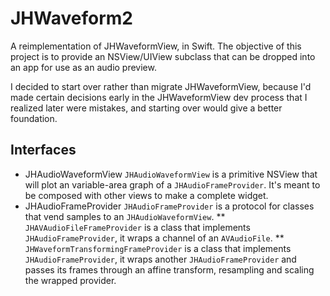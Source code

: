 JHWaveform2
===========

A reimplementation of JHWaveformView, in Swift.  The objective of this project is to provide an 
NSView/UIView subclass that can be dropped into an app for use as an audio preview.

I decided to start over rather than migrate JHWaveformView, because I'd made certain decisions
early in the JHWaveformView dev process that I realized later were mistakes, and starting over
would give a better foundation.


Interfaces
-------

* JHAudioWaveformView
  `JHAudioWaveformView` is a primitive NSView that will plot an variable-area graph of a 
  `JHAudioFrameProvider`.  It's meant to be composed with other views to make a complete widget.
* JHAudioFrameProvider
  `JHAudioFrameProvider` is a protocol for classes that vend samples to an 
  `JHAudioWaveformView`.
** `JHAVAudioFileFrameProvider` is a class that implements `JHAudioFrameProvider`, it wraps
  a channel of an `AVAudioFile`.
** `JHWaveformTransformingFrameProvider` is a class that implements `JHAudioFrameProvider`,
  it wraps another `JHAudioFrameProvider` and passes its frames through an affine transform,
  resampling and scaling the wrapped provider.
  

